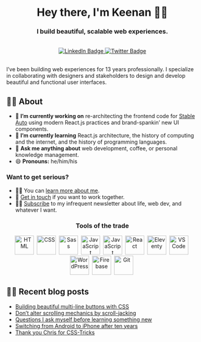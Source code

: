 <h1 align="center">Hey there, I'm Keenan ✌🏻</h1>

<h3 align="center">I build beautiful, scalable web experiences.</h3>

<br />

<div align="center">
  <a href="https://www.linkedin.com/in/keenanpayne" title="Visit my LinkedIn profile">
    <img src="https://img.shields.io/badge/LinkedIn-blue?style=for-the-badge&logo=linkedin&logoColor=white" alt="LinkedIn Badge"/>
  </a>

  <a href="https://twitter.com/KeenanPayne_" title="Visit my Twitter profile">
    <img src="https://img.shields.io/badge/Twitter-blue?style=for-the-badge&logo=twitter&logoColor=white" alt="Twitter Badge"/>
  </a>
</div>

<br />

I’ve been building web experiences for 13 years professionally. I specialize in collaborating with designers and stakeholders to design and develop beautiful and functional user interfaces. 

## 👋🏻 About

- 🔭 **I’m currently working on** re-architecting the frontend code for [Stable Auto](https://stable.auto/) using modern React.js practices and brand-spankin’ new UI components.
- 🌱 **I’m currently learning** React.js architecture, the history of computing and the internet, and the history of programming languages.
- 💬 **Ask me anything about** web development, coffee, or personal knowledge management.
- 😄 **Pronouns:** he/him/his

### Want to get serious?

- 👋🏻 You can [learn more about me](https://keenanpayne.com/about/).
- 📨 [Get in touch](https://keenanpayne.com/contact/) if you want to work together.
- ✍🏻 [Subscribe](https://keenanpayne.com/subscribe/) to my infrequent newsletter about life, web dev, and whatever I want.

<h3 align="center">Tools of the trade</h3>

<p align="center">
<img src="https://cdn.jsdelivr.net/gh/devicons/devicon/icons/html5/html5-original-wordmark.svg" title="HTML5" alt="HTML" width="50" height="50"/>&nbsp;
<img src="https://cdn.jsdelivr.net/gh/devicons/devicon/icons/css3/css3-original-wordmark.svg"  title="CSS3" alt="CSS" width="50" height="50"/>&nbsp;
<img src="https://cdn.jsdelivr.net/gh/devicons/devicon/icons/sass/sass-original.svg"  title="Sass" alt="Sass" width="50" height="50"/>&nbsp;
<img src="https://cdn.jsdelivr.net/gh/devicons/devicon/icons/javascript/javascript-original.svg" title="JavaScript" alt="JavaScript" width="50" height="50"/>&nbsp;
<img src="https://cdn.jsdelivr.net/gh/devicons/devicon/icons/typescript/typescript-original.svg" title="JavaScript" alt="JavaScript" width="50" height="50"/>&nbsp;
<img src="https://cdn.jsdelivr.net/gh/devicons/devicon/icons/react/react-original-wordmark.svg" title="React" alt="React" width="50" height="50"/>&nbsp;
<img src="https://cdn.jsdelivr.net/gh/devicons/devicon/icons/eleventy/eleventy-original.svg" title="Eleventy" alt="Eleventy" width="50" height="50"/>&nbsp;
<img src="https://cdn.jsdelivr.net/gh/devicons/devicon/icons/vscode/vscode-original.svg" title="VS Code" alt="VS Code" width="50" height="50"/>&nbsp;
<img src="https://cdn.jsdelivr.net/gh/devicons/devicon/icons/wordpress/wordpress-plain-wordmark.svg" title="WordPress" alt="WordPress" width="50" height="50"/>&nbsp;
<img src="https://cdn.jsdelivr.net/gh/devicons/devicon/icons/firebase/firebase-plain-wordmark.svg" title="Firebase" alt="Firebase" width="50" height="50"/>&nbsp;
<img src="https://cdn.jsdelivr.net/gh/devicons/devicon/icons/git/git-plain-wordmark.svg" title="Git" alt="Git" width="50" height="50"/>&nbsp;
</p>

## ✍🏻 Recent blog posts

- [Building beautiful multi-line buttons with CSS](https://keenanpayne.com/css-multi-line-buttons/)
- [Don’t alter scrolling mechanics by scroll-jacking](https://keenanpayne.com/scrolling/)
- [Questions I ask myself before learning something new](https://keenanpayne.com/before-learning/)
- [Switching from Android to iPhone after ten years](https://keenanpayne.com/switch-from-android-to-iphone/)
- [Thank you Chris for CSS-Tricks](https://keenanpayne.com/css-tricks/)

